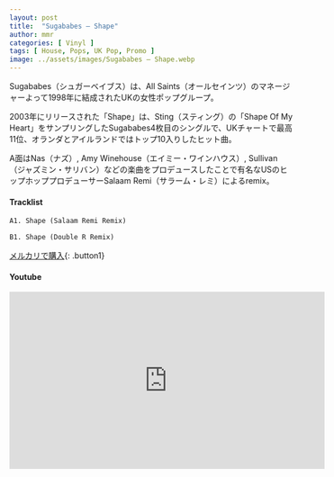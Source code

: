 ```yaml
---
layout: post
title:  "Sugababes – Shape"
author: mmr
categories: [ Vinyl ]
tags: [ House, Pops, UK Pop, Promo ]
image: ../assets/images/Sugababes – Shape.webp
---
```


Sugababes（シュガーベイブス）は、All Saints（オールセインツ）のマネージャーよって1998年に結成されたUKの女性ポップグループ。

2003年にリリースされた「Shape」は、Sting（スティング）の「Shape Of My Heart」をサンプリングしたSugababes4枚目のシングルで、UKチャートで最高11位、オランダとアイルランドではトップ10入りしたヒット曲。

A面はNas（ナズ）, Amy Winehouse（エイミー・ワインハウス）, Sullivan（ジャズミン・サリバン）などの楽曲をプロデュースしたことで有名なUSのヒップホッププロデューサーSalaam Remi（サラーム・レミ）によるremix。

#### Tracklist
```md
A1. Shape (Salaam Remi Remix)

B1. Shape (Double R Remix)
```

[メルカリで購入](https://jp.mercari.com/item/m60974556106?afid=6142608987){: .button1}

#### Youtube 
<iframe width="560" height="315" src="https://www.youtube.com/embed/hVTgQ7qeSSg?si=CclsFk8A_GhR0ZTO" title="YouTube video player" frameborder="0" allow="accelerometer; autoplay; clipboard-write; encrypted-media; gyroscope; picture-in-picture; web-share" referrerpolicy="strict-origin-when-cross-origin" allowfullscreen></iframe>